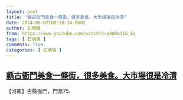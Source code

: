 ```yaml
---
layout: post
title: "縣古衙門美食一條街，很多美食。大市場很是冷清"
date: 2024-06-07T00:18:34.000Z
author: 石炳鋒
from: https://www.youtube.com/watch?v=pAWUod1S_Ss
tags: [ 石炳锋 ]
comments: True
categories: [ 石炳锋 ]
---
```

<!--1717719514000-->
[縣古衙門美食一條街，很多美食。大市場很是冷清](https://www.youtube.com/watch?v=pAWUod1S_Ss)
------

<div>
【河南】古縣衙門，門票75.
</div>
